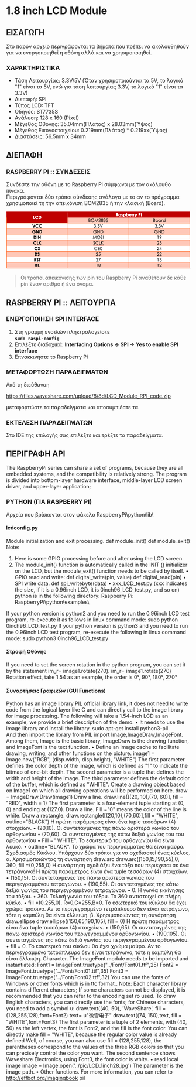 # 1.8 inch LCD Module
 
## ΕΙΣΑΓΩΓΗ
Στο παρόν αρχείο περιγράφονται τα βήματα που πρέπει να ακολουθηθούν για να ενεργοποιηθεί η οθόνη αλλά και να χρησιμοποιηθεί.

### ΧΑΡΑΚΤΗΡΙΣΤΙΚΑ
-	Τάση Λειτουργίας: 3.3V/5V (Όταν χρησιμοποιούνται τα 5V, το λογικό "1" είναι τα 5V, ενώ για τάση λειτουργίας 3.3V, το λογικό "1" είναι τα 3.3V)
-	Διεπαφή: SPI
-	Τύπος LCD: TFT
-	Οδηγός: ST7735S
-	Ανάλυση: 128 x 160 (Pixel)
-	Μέγεθος Οθόνης: 35.04mm(Πλάτος) x 28.03mm(Ύψος)
-	Μέγεθος Εικονοστοιχείου: 0.219mm(Πλάτος) * 0.219xx(Ύψος)
-	Διαστάσεις: 56.5mm x 34mm

## ΔΙΕΠΑΦΗ

### RASPBERRY PI :: ΣΥΝΔΕΣΕΙΣ
Συνδέστε την οθόνη με το Raspberry Pi σύμφωνα με τον ακόλουθο πίνακα.\
Περιγράφονται δύο τρόποι σύνδεσης ανάλογα με το αν το πρόγραμμα χρησιμοποιεί τη την απεικόνιση BCM2835 ή την κλασική (Board).

![Πίνακας Συνδέσεων](./LCD1.png) 

> Οι τρόποι απεικόνισης των pin του Raspberry Pi αναθέτουν δε κάθε pin έναν αριθμό ή ένα όνομα.
 
## RASPBERRY PI :: ΛΕΙΤΟΥΡΓΙΑ

### ΕΝΕΡΓΟΠΟΙΗΣΗ SPI INTERFACE

1.	Στη γραμμή ενοτλών πληκτρολογείστε\
**`sudo raspi-config`**
2.	Επιλέξτε διαδοχικά: **Interfacing Options -> SPI -> Yes to enable SPI interface**
3.	Επνακκινήστε το Raspberry Pi

### ΜΕΤΑΦΟΡΤΩΣΗ ΠΑΡΑΔΕΙΓΜΑΤΩΝ
Από τη διεύθυνση 

https://files.waveshare.com/upload/8/8d/LCD_Module_RPI_code.zip

μεταφορτώστε τα παραδείγματα και αποσυμπιέστε τα.

### ΕΚΤΕΛΕΣΗ ΠΑΡΑΔΕΙΓΜΑΤΩΝ
Στο IDE της επιλογής σας επιλέξτε και τρέξτε τα παραδείγματα.

## ΠΕΡΙΓΡΑΦΗ API 
The RaspberryPi series can share a set of programs, because they are all embedded systems, and the compatibility is relatively strong.
The program is divided into bottom-layer hardware interface, middle-layer LCD screen driver, and upper-layer application; 
 
### PYTHON (ΓΙΑ RASPBERRY PI)

Αρχεία που βρίσκονται στον φάκελο RaspberryPi\python\lib\


 
#### lcdconfig.py
Module initialization and exit processing.
def module_init()
def module_exit()
Note:
1. Here is some GPIO processing before and after using the LCD screen.
2. The module_init() function is automatically called in the INIT () initializer on the LCD, but the module_exit() function needs to be called by itself.
•	GPIO read and write:
def  digital_write(pin, value)
def  digital_read(pin)
•	SPI write data.
def spi_writebyte(data)
•	xxx_LCD_test.py (xxx indicates the size, if it is a 0.96inch LCD, it is 0inch96_LCD_test.py, and so on)
python is in the following directory:
Raspberry Pi: RaspberryPi\python\examples\ 
 
If your python version is python2 and you need to run the 0.96inch LCD test program, re-execute it as follows in linux command mode: 
sudo python 0inch96_LCD_test.py
If your python version is python3 and you need to run the 0.96inch LCD test program, re-execute the following in linux command mode: 
sudo python3 0inch96_LCD_test.py

#### Στροφή Οθόνης
If you need to set the screen rotation in the python program, you can set it by the statement im_r= image1.rotate(270). 
im_r= image1.rotate(270)
Rotation effect, take 1.54 as an example, the order is 0°, 90°, 180°, 270°
 
#### Συναρτήσεις Γραφικών (GUI Functions)
Python has an image library PIL official library link, it does not need to write code from the logical layer like C and can directly call to the image library for image processing. The following will take a 1.54-inch LCD as an example, we provide a brief description of the demo. 
•	It needs to use the image library and install the library.
sudo apt-get install python3-pil  
And then import the library
from PIL import Image,ImageDraw,ImageFont.
Among them, Image is the basic library, ImageDraw is the drawing function, and ImageFont is the text function. 
•	Define an image cache to facilitate drawing, writing, and other functions on the picture.
image1 = Image.new("RGB", (disp.width, disp.height), "WHITE")
The first parameter defines the color depth of the image, which is defined as "1" to indicate the bitmap of one-bit depth. The second parameter is a tuple that defines the width and height of the image. The third parameter defines the default color of the buffer, which is defined as "WHITE". 
Create a drawing object based on Image1 on which all drawing operations will be performed on here.
draw = ImageDraw.Draw(image1)
Draw a line.
draw.line([(20, 10),(70, 60)], fill = "RED", width = 1)
The first parameter is a four-element tuple starting at (0, 0) and ending at (127,0). Draw a line. Fill ="0" means the color of the line is white. 
Draw a rectangle.
draw.rectangle([(20,10),(70,60)],fill = "WHITE", outline="BLACK")
Η πρώτη παράμετρος είναι ένα tuple τεσσάρων (4) στοιχείων.
•	(20,10). Οι συντεταγμένες της πάνω αριστερά γωνίας του ορθογωνίου
•	(70,60). Οι συντεταγμένες της κάτω δεξιά γωνίας του του ορθογωνίου
•	Fill =" WHITE". Το εσωτερικό του ορθογωνίου θα είναι λευκό.
•	outline="BLACK". Το χρώμα του περιγράμματος θα είναι μαύρο.
Σχεδιασμός Κύκλου.
Υπάρχουν δύο τρόποι για να σχεδιαστεί ένας κύκλος.
α. Χρησιμοποιώντας τη συνάρτηση draw.arc
draw.arc((150,15,190,55),0, 360, fill =(0,255,0)
Η συνάρτηση σχεδιάζει ένα τόξο που περιέχεται σε ένα τετράγωνο! 
Η πρώτη παράμετρος είναι ένα tuple τεσσάρων (4) στοιχείων.
•	(150,15). Οι συντεταγμένες της πάνω αριστερά γωνίας του περιγεγραμμένου τετραγώνου.
•	(190,55). Οι συντεταγμένες της κάτω δεξιά γωνίας του περιγεγραμμένου τετραγώνου.
•	0. Η γωνία εκκίνησης του τόξου.
•	360. Τελική γωνία του τόξου. Το 360 αντιστοιχεί σε πλήρη κύκλο.
•	fill =(0,255,0). R=0,G=255,B=0. Το εσωτερικό του κύκλου θα έχει χρώμα πράσινο.
Αν το περιγεγραμμένο τετράπλευρο δεν είναι τετράγωνο, τότε η καμπύλη θα είναι έλλειψη.
β. Χρησιμοποιώντας τη συνάρτηση draw.ellipse
draw.ellipse((150,65,190,105), fill = 0)
Η πρώτη παράμετρος είναι ένα tuple τεσσάρων (4) στοιχείων.
•	(150,65). Οι συντεταγμένες της πάνω αριστερά γωνίας του περιγεγραμμένου ορθογωνίου.
•	(190,105). Οι συντεταγμένες της κάτω δεξιά γωνίας του περιγεγραμμένου ορθογωνίου.
•	fill = 0. Το εσωτερικό του κύκλου θα έχει χρώμα μαύρο.
Αν το περιγεγραμμένο τετράπλευρο δεν είναι τετράγωνο, τότε η καμπύλη θα είναι έλλειψη.
Character.
The ImageFont module needs to be imported and instantiated: 
Font1 = ImageFont.truetype("../Font/Font01.ttf",25)
Font2 = ImageFont.truetype("../Font/Font01.ttf",35)
Font3 = ImageFont.truetype("../Font/Font02.ttf",32)
You can use the fonts of Windows or other fonts which is in ttc format..
Note: Each character library contains different characters; If some characters cannot be displayed, it is recommended that you can refer to the encoding set ro used. To draw English characters, you can directly use the fonts; for Chinese characters, you need to add a symbol u: 
draw.text((40, 50), 'WaveShare', fill = (128,255,128),font=Font2)
text= u"微雪电子"
draw.text((74, 150),text, fill = "WHITE",font=Font3)
The first parameter is a tuple of 2 elements, with (40, 50) as the left vertex, the font is Font2, and the fill is the font color. You can directly make fill = "WHITE", because the regular color value is already defined Well, of course, you can also use fill = (128,255,128), the parentheses correspond to the values of the three RGB colors so that you can precisely control the color you want. The second sentence shows Waveshare Electronics, using Font3, the font color is white.
•	read local image
image = Image.open('../pic/LCD_1inch28.jpg')
The parameter is the image path. 
•	Other functions.
For more information, you can refer to http://effbot.org/imagingbook pil 


